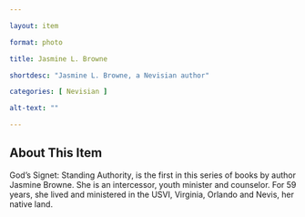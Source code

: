 ```yaml
--- 

layout: item

format: photo 

title: Jasmine L. Browne

shortdesc: "Jasmine L. Browne, a Nevisian author"

categories: [ Nevisian ] 

alt-text: ""

--- 
```


## About This Item 

God’s Signet: Standing Authority, is the first in this series of books by author Jasmine Browne. She is an intercessor, youth minister and counselor. For 59 years, she lived and ministered in the USVI, Virginia, Orlando and Nevis, her native land. 
